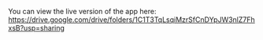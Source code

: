 You can view the live version of the app here: https://drive.google.com/drive/folders/1C1T3TqLsqiMzrSfCnDYpJW3nlZ7FhxsB?usp=sharing

